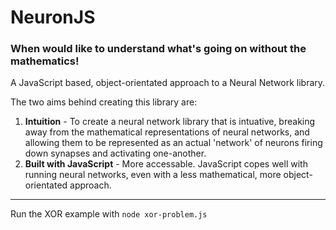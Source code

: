 # NeuronJS
### When would like to understand what's going on without the mathematics!
A JavaScript based, object-orientated approach to a Neural Network library.

The two aims behind creating this library are:
1. **Intuition** - To create a neural network library that is intuative, breaking away from the mathematical representations of neural networks, and allowing them to be represented as an actual 'network' of neurons firing down synapses and activating one-another.
2. **Built with JavaScript** - More accessable. JavaScript copes well with running neural networks, even with a less mathematical, more object-orientated approach.

---

Run the XOR example with `node xor-problem.js`
